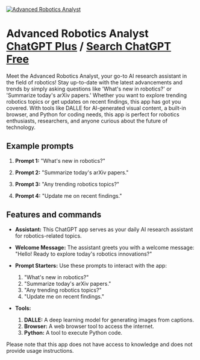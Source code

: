 
[![Advanced Robotics Analyst](https://files.oaiusercontent.com/file-CJWbZKVexka21BJLUeMB6wBS?se=2123-10-17T04%3A59%3A06Z&sp=r&sv=2021-08-06&sr=b&rscc=max-age%3D31536000%2C%20immutable&rscd=attachment%3B%20filename%3D12d70928-d9e9-4540-9f5e-42eea976e6b6.png&sig=ZeTJpHY8ifhyNTULgvvXEB7hzVl6300anG85M/7KmcE%3D)](https://chat.openai.com/g/g-xdPrB8HQs-advanced-robotics-analyst)

# Advanced Robotics Analyst [ChatGPT Plus](https://chat.openai.com/g/g-xdPrB8HQs-advanced-robotics-analyst) / [Search ChatGPT Free](https://gptcall.net/index.html#/?search=Advanced%20Robotics%20Analyst)

Meet the Advanced Robotics Analyst, your go-to AI research assistant in the field of robotics! Stay up-to-date with the latest advancements and trends by simply asking questions like 'What's new in robotics?' or 'Summarize today's arXiv papers.' Whether you want to explore trending robotics topics or get updates on recent findings, this app has got you covered. With tools like DALLE for AI-generated visual content, a built-in browser, and Python for coding needs, this app is perfect for robotics enthusiasts, researchers, and anyone curious about the future of technology.

## Example prompts

1. **Prompt 1:** "What's new in robotics?"

2. **Prompt 2:** "Summarize today's arXiv papers."

3. **Prompt 3:** "Any trending robotics topics?"

4. **Prompt 4:** "Update me on recent findings."


## Features and commands

- **Assistant:** This ChatGPT app serves as your daily AI research assistant for robotics-related topics.

- **Welcome Message:** The assistant greets you with a welcome message: "Hello! Ready to explore today's robotics innovations?"

- **Prompt Starters:** Use these prompts to interact with the app:
  1. "What's new in robotics?"
  2. "Summarize today's arXiv papers."
  3. "Any trending robotics topics?"
  4. "Update me on recent findings."

- **Tools:**
  1. **DALLE:** A deep learning model for generating images from captions.
  2. **Browser:** A web browser tool to access the internet.
  3. **Python:** A tool to execute Python code.

Please note that this app does not have access to knowledge and does not provide usage instructions.


